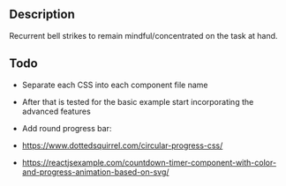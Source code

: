 ## Description
Recurrent bell strikes to remain mindful/concentrated on the task at hand.

## Todo
- Separate each CSS into each component file name

- After that is tested for the basic example start incorporating the advanced features
- Add round progress bar:
- https://www.dottedsquirrel.com/circular-progress-css/
- https://reactjsexample.com/countdown-timer-component-with-color-and-progress-animation-based-on-svg/
